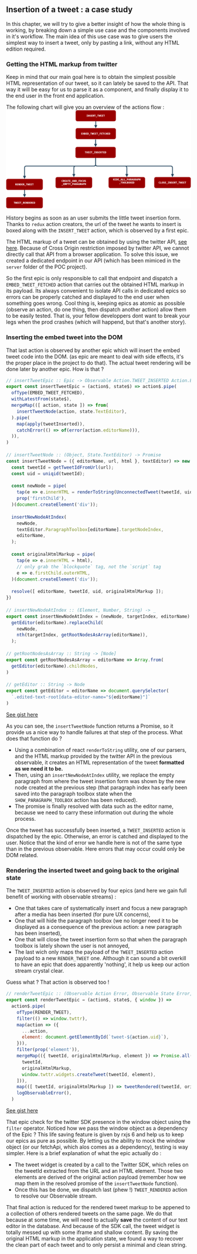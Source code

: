 ## Insertion of a tweet : a case study

In this chapter, we will try to give a better insight of how the whole thing is
working, by breaking down a simple use case and the components involved in it's
workflow. The main idea of this use case was to give users the simplest way to
insert a tweet, only by pasting a link, without any HTML edition required.

### Getting the HTML markup from twitter

Keep in mind that our main goal here is to obtain the simplest possible HTML
representation of our tweet, so it can lately be saved to the API. That way it
will be easy for us to parse it as a component, and finally display it to the
end user in the front end application.

The following chart will give you an overview of the actions flow :
![Insert tweet action flow chart](/images/text-editor/RTE.png)

History begins as soon as an user submits the little tweet insertion form.
Thanks to `redux` action creators, the url of the tweet he wants to insert is
boxed along with the `INSERT_TWEET` action, which is observed by a first epic.

The HTML markup of a tweet can be obtained by using the twitter API,
[see here](https://developer.twitter.com/en/docs/twitter-for-websites/embedded-tweets/overview).
Because of Cross Origin restriction imposed by twitter API, we cannot directly
call that API from a browser application. To solve this issue, we created a
dedicated endpoint in our API (which has been mimiced in the `server` folder of
the POC project).

So the first epic is only responsible to call that endpoint and dispatch a
`EMBED_TWEET_FETCHED` action that carries out the obtained HTML markup in its
payload. Its always convenient to isolate API calls in dedicated epics so errors
can be properly catched and displayed to the end user when something goes wrong.
Cool thing is, keeping epics as atomic as possible (observe an action, do one
thing, then dispatch another action) allow them to be easily tested. That is,
your fellow developpers dont want to break your legs when the prod crashes
(which will happend, but that's another story).

### Inserting the embed tweet into the DOM

That last action is observed by another epic which will insert the embed tweet
code into the DOM. (as epic are meant to deal with side effects, it's the
proper place in the project to do that). The actual tweet rendering will be done
later by another epic. How is that ?

```js
// insertTweetEpic :: Epic -> Observable Action.TWEET_INSERTED Action.ERROR
export const insertTweetEpic = (action$, state$) => action$.pipe(
  ofType(EMBED_TWEET_FETCHED),
  withLatestFrom(state$),
  mergeMap(([ action, state ]) => from(
    insertTweetNode(action, state.TextEditor),
  ).pipe(
    map(apply(tweetInserted)),
    catchError(() => of(error(action.editorName))),
  )),
)

// insertTweetNode :: (Object, State.TextEditor) -> Promise
const insertTweetNode = ({ editorName, url, html }, textEditor) => new Promise(resolve => {
  const tweetId = getTweetIdFromUrl(url);
  const uid = uniqid(tweetId);

  const newNode = pipe(
    tap(e => e.innerHTML = renderToString(UnconnectedTweet(tweetId, uid), 'text/html')),
    prop('firstChild'),
  )(document.createElement('div'));

  insertNewNodeAtIndex(
    newNode,
    textEditor.ParagraphToolbox[editorName].targetNodeIndex,
    editorName,
  );

  const originalHtmlMarkup = pipe(
    tap(e => e.innerHTML = html),
    // only grab the `blockquote` tag, not the `script` tag
    e => e.firstChild.outerHTML,
  )(document.createElement('div'));

  resolve([ editorName, tweetId, uid, originalHtmlMarkup ]);
})

// insertNewNodeAtIndex :: (Element, Number, String) -> _
export const insertNewNodeAtIndex = (newNode, targetIndex, editorName) =>
  getEditor(editorName).replaceChild(
    newNode,
    nth(targetIndex, getRootNodesAsArray(editorName)),
  );

// getRootNodesAsArray :: String -> [Node]
export const getRootNodesAsArray = editorName => Array.from(
  getEditor(editorName).childNodes,
)

// getEditor :: String -> Node
export const getEditor = editorName => document.querySelector(
  `.edited-text-root[data-editor-name="${editorName}"]`
)
```
[See gist here](https://gist.github.com/jaljo/4c8f83acc48766b930d7d584fe9ed22b)

As you can see, the `insertTweetNode` function returns a Promise, so it provide
us a nice way to handle failures at that step of the process. What does that
function do ?

- Using a combination of react `renderToString` utility, one of our parsers, and
the HTML markup provided by the twitter API in the previous observable, it
creates an HTML representation of the tweet **formatted as we need it to be.**
- Then, using an `insertNewNodeAtIndex` utility, we replace the empty paragraph
from where the tweet insertion form was shown by the new node created at the
previous step (that paragraph index has early been saved into the paragraph
toolbox state when the `SHOW_PARAGRAPH_TOOLBOX` action has been reduced).
- The promise is finally resolved with data such as the editor name, because we
need to carry these information out during the whole process.

Once the tweet has successfully been inserted, a `TWEET_INSERTED` action is
dispatched  by the epic. Otherwise, an error is catched and displayed to the
user. Notice that the kind of error we handle here is not of the same type than
in the previous observable. Here errors that may occur could only be DOM related.

### Rendering the inserted tweet and going back to the original state

The `TWEET_INSERTED` action is observed by four epics (and here we gain full
benefit of working with observable streams) :
- One that takes care of systematically insert and focus a new paragraph after a
media has been inserted (for pure UX concerns),
- One that will hide the paragraph toolbox (we no longer need it to be displayed
as a consequence of the previous action: a new paragraph has been inserted),
- One that will close the tweet insertion form so that when the paragraph toolbox
is lately shown the user is not annoyed,
- The last wich only maps the payload of the `TWEET_INSERTED` action payload to
a new `RENDER_TWEET` one. Although it can sound a bit overkill to have an epic
that does apparently 'nothing', it help us keep our action stream crystal clear.

Guess what ? That action is observed too !

```js
// renderTweetEpic :: (Observable Action Error, Observable State Error, Object) -> Observable Action _
export const renderTweetEpic = (action$, state$, { window }) =>
  action$.pipe(
    ofType(RENDER_TWEET),
    filter(() => window.twttr),
    map(action => ({
      ...action,
      element: document.getElementById(`tweet-${action.uid}`),
    })),
    filter(prop('element')),
    mergeMap(({ tweetId, originalHtmlMarkup, element }) => Promise.all([
      tweetId,
      originalHtmlMarkup,
      window.twttr.widgets.createTweet(tweetId, element),
    ])),
    map(([ tweetId, originalHtmlMarkup ]) => tweetRendered(tweetId, originalHtmlMarkup)),
    logObservableError(),
  )
```
[See gist here](https://gist.github.com/jaljo/006cab23716b9076dfcd5b2032d03081)

That epic check for the twitter SDK presence in the window object using the
`filter` operator. Noticed how we pass the window object as a dependency of
the Epic ? This life saving feature is given by rxjs 6 and help us to keep our
epics as pure as possible. By letting us the ability to mock the window object
(or our fetchApi, which alos comes as a dependency), testing is way simpler.
Here is a brief explanation of what the epic actually do :

- The tweet widget is created by a call to the Twitter SDK, which relies on the
tweetId extracted from the URL and an HTML element. Those two elements are
derived of the original action payload (remember how we map them in the resolved
promise of the `insertTweetNode` function).
- Once this has be done, we dispatch last (phew !) `TWEET_RENDERED` action to
resolve our Observable stream.

That final action is reduced for the rendered tweet markup to be appened to a
collection of others rendered tweets on the same page. We do that because at
some time, we will need to actually **save** the content of our text editor in
the database. And because of the SDK call, the tweet widget is totally messed up
with some iframe and shallow content. By saving the original HTML markup in the
application state, we found a way to recover the clean part of each tweet and to
only persist a minimal and clean string.
